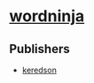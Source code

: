 # [wordninja](https://pypi.org/project/wordninja)



## Publishers
- [keredson](https://pypi.org/user/keredson)

